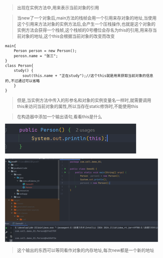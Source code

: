 
>出现在实例方法中,用来表示当前对象的引用

>当new了一个对象后,main方法的栈帧会用一个引用来存对象的地址,当使用这个引用来方法对象的实例方法后,会产生一个压栈操作,也就是这个对象的实例方法会获得一个栈帧,这个栈帧的0号槽位会存名为this的引用,用来存当前对象的地址,这个this会根据当前对象的改变而改变

```
main{
	Person person = new Person();
	perosn.name = "张三";
}
class Person{
	study() {
		sout(this.name + "正在study");//这个this就是用来获取当前对象的信息的,不过通过可以省略
	}
}
```

>但是,当实例方法中传入的形参名和对象的实例变量名一样时,就需要调用this来访问当前对象的属性,所以当存在static修饰时,不能使用this

>在构造器中添加一个输出语句,看看this是什么

![](images/this/file-20250408183007.png)

![](images/this/file-20250408183048.png)

>这个输出的东西可以等同看作对象的内存地址,每次new都是一个新的地址



